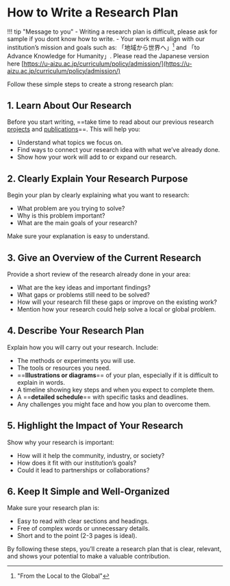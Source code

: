 # How to Write a Research Plan

!!! tip "Message to you"
    - Writing a research plan is difficult, please ask for sample if you dont know how to write.
    - Your work must align with our institution’s mission and goals such as: 「地域から世界へ」[^1] and 「to Advance Knowledge for Humanity」. Please read the Japanese version here [https://u-aizu.ac.jp/curriculum/policy/admission/](https://u-aizu.ac.jp/curriculum/policy/admission/)

[^1]: "From the Local to the Global"

Follow these simple steps to create a strong research plan:

## 1. Learn About Our Research
Before you start writing, ==take time to read about our previous research [projects](research.md) and [publications](pub.md)==. This will help you:  

- Understand what topics we focus on.  
- Find ways to connect your research idea with what we’ve already done.  
- Show how your work will add to or expand our research.

## 2. Clearly Explain Your Research Purpose
Begin your plan by clearly explaining what you want to research:  

- What problem are you trying to solve?  
- Why is this problem important?  
- What are the main goals of your research?  

Make sure your explanation is easy to understand.

## 3. Give an Overview of the Current Research
Provide a short review of the research already done in your area:  

- What are the key ideas and important findings?  
- What gaps or problems still need to be solved?  
- How will your research fill these gaps or improve on the existing work?  
- Mention how your research could help solve a local or global problem.

## 4. Describe Your Research Plan

Explain how you will carry out your research. Include:  
- The methods or experiments you will use.  
- The tools or resources you need.  
- ==**Illustrations or diagrams**== of your plan, especially if it is difficult to explain in words.  
- A timeline showing key steps and when you expect to complete them.  
- A ==**detailed schedule**== with specific tasks and deadlines.  
- Any challenges you might face and how you plan to overcome them.

## 5. Highlight the Impact of Your Research
Show why your research is important:  

- How will it help the community, industry, or society?  
- How does it fit with our institution’s goals?  
- Could it lead to partnerships or collaborations?

## 6. Keep It Simple and Well-Organized
Make sure your research plan is:  

- Easy to read with clear sections and headings.  
- Free of complex words or unnecessary details.  
- Short and to the point (2-3 pages is ideal).

By following these steps, you’ll create a research plan that is clear, relevant, and shows your potential to make a valuable contribution.